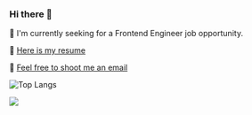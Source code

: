 ### Hi there 👋

🌱 I'm currently seeking for a Frontend Engineer job opportunity.

:pushpin: [Here is my resume](https://github.com/ReformedCola/resume-builder/blob/master/resume/JasonHe_Resume.pdf)

:email: [Feel free to shoot me an email](mailto:zhiyuanfw@gmail.com)

![Top Langs](https://github-readme-stats.vercel.app/api/top-langs/?username=ReformedCola&layout=compact)

<img src="https://github-readme-stats.vercel.app/api?username=ReformedCola&show_icons=true&text_color=24292e&bg_color=ffffff&hide_title=true&count_private=true&hide=issues,contribs&include_all_commits=true" />
<!--
**ReformedCola/ReformedCola** is a ✨ _special_ ✨ repository because its `README.md` (this file) appears on your GitHub profile.

Here are some ideas to get you started:

- 🔭 I’m currently working on ...
- 🌱 I’m currently learning ...
- 👯 I’m looking to collaborate on ...
- 🤔 I’m looking for help with ...
- 💬 Ask me about ...
- 📫 How to reach me: ...
- 😄 Pronouns: ...
- ⚡ Fun fact: ...
-->
